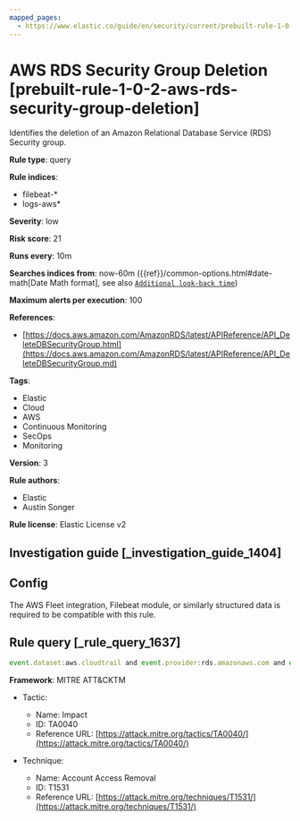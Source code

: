 ```yaml
---
mapped_pages:
  - https://www.elastic.co/guide/en/security/current/prebuilt-rule-1-0-2-aws-rds-security-group-deletion.html
---
```


# AWS RDS Security Group Deletion [prebuilt-rule-1-0-2-aws-rds-security-group-deletion]

Identifies the deletion of an Amazon Relational Database Service (RDS) Security group.

**Rule type**: query

**Rule indices**:

* filebeat-*
* logs-aws*

**Severity**: low

**Risk score**: 21

**Runs every**: 10m

**Searches indices from**: now-60m ({{ref}}/common-options.html#date-math[Date Math format], see also [`Additional look-back time`](docs-content://solutions/security/detect-and-alert/create-detection-rule.md#rule-schedule))

**Maximum alerts per execution**: 100

**References**:

* [https://docs.aws.amazon.com/AmazonRDS/latest/APIReference/API_DeleteDBSecurityGroup.html](https://docs.aws.amazon.com/AmazonRDS/latest/APIReference/API_DeleteDBSecurityGroup.md)

**Tags**:

* Elastic
* Cloud
* AWS
* Continuous Monitoring
* SecOps
* Monitoring

**Version**: 3

**Rule authors**:

* Elastic
* Austin Songer

**Rule license**: Elastic License v2

## Investigation guide [_investigation_guide_1404]

## Config

The AWS Fleet integration, Filebeat module, or similarly structured data is required to be compatible with this rule.

## Rule query [_rule_query_1637]

```js
event.dataset:aws.cloudtrail and event.provider:rds.amazonaws.com and event.action:DeleteDBSecurityGroup and event.outcome:success
```

**Framework**: MITRE ATT&CKTM

* Tactic:

    * Name: Impact
    * ID: TA0040
    * Reference URL: [https://attack.mitre.org/tactics/TA0040/](https://attack.mitre.org/tactics/TA0040/)

* Technique:

    * Name: Account Access Removal
    * ID: T1531
    * Reference URL: [https://attack.mitre.org/techniques/T1531/](https://attack.mitre.org/techniques/T1531/)



